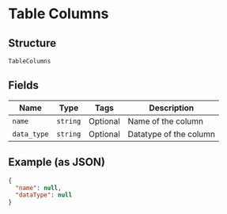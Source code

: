 
# Table Columns

## Structure

`TableColumns`

## Fields

| Name | Type | Tags | Description |
|  --- | --- | --- | --- |
| `name` | `string` | Optional | Name of the column |
| `data_type` | `string` | Optional | Datatype of the column |

## Example (as JSON)

```json
{
  "name": null,
  "dataType": null
}
```

